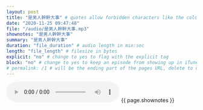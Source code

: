 ```yaml
---
layout: post
title: "是男人幹幹大事" # quotes allow forbidden characters like the colon
date: "2020-11-25 09:47:48"
file: "/audio/是男人幹幹大事.mp3"
shownotes: "是男人幹幹大事"
summary: "是男人幹幹大事"
duration: "file_duration" # audio length in min:sec
length: "file_length" # filesize in bytes
explicit: "no" # change to yes to flag with the explicit tag
block: "no" # change to yes to keep an episode from showing up in iTunes
# permalink: /1 # will be the ending part of the pages URL, delete to default to the title
---
```


<audio controls>
<source src="{{site.url}}{{site.baseurl}}{{ page.file }}" type="audio/x-mp3">
Your browser does not support the audio element.
</audio>
{{ page.shownotes }}

